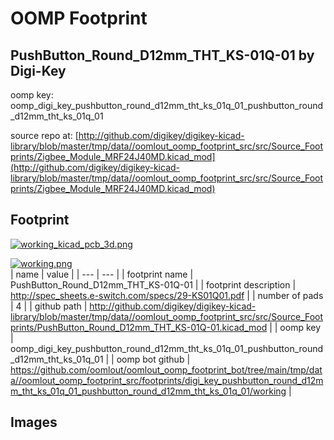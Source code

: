 # OOMP Footprint  
## PushButton_Round_D12mm_THT_KS-01Q-01  by Digi-Key  
  
oomp key: oomp_digi_key_pushbutton_round_d12mm_tht_ks_01q_01_pushbutton_round_d12mm_tht_ks_01q_01  
  
source repo at: [http://github.com/digikey/digikey-kicad-library/blob/master/tmp/data//oomlout_oomp_footprint_src/src/Source_Footprints/Zigbee_Module_MRF24J40MD.kicad_mod](http://github.com/digikey/digikey-kicad-library/blob/master/tmp/data//oomlout_oomp_footprint_src/src/Source_Footprints/Zigbee_Module_MRF24J40MD.kicad_mod)  
## Footprint  
  
[![working_kicad_pcb_3d.png](working_kicad_pcb_3d_600.png)](working_kicad_pcb_3d.png)  
  
[![working.png](working_600.png)](working.png)  
| name | value | 
| --- | --- | 
| footprint name | PushButton_Round_D12mm_THT_KS-01Q-01 | 
| footprint description | http://spec_sheets.e-switch.com/specs/29-KS01Q01.pdf | 
| number of pads | 4 | 
| github path | http://github.com/digikey/digikey-kicad-library/blob/master/tmp/data//oomlout_oomp_footprint_src/src/Source_Footprints/PushButton_Round_D12mm_THT_KS-01Q-01.kicad_mod | 
| oomp key | oomp_digi_key_pushbutton_round_d12mm_tht_ks_01q_01_pushbutton_round_d12mm_tht_ks_01q_01 | 
| oomp bot github | https://github.com/oomlout/oomlout_oomp_footprint_bot/tree/main/tmp/data//oomlout_oomp_footprint_src/footprints/digi_key_pushbutton_round_d12mm_tht_ks_01q_01_pushbutton_round_d12mm_tht_ks_01q_01/working | 
## Images  
